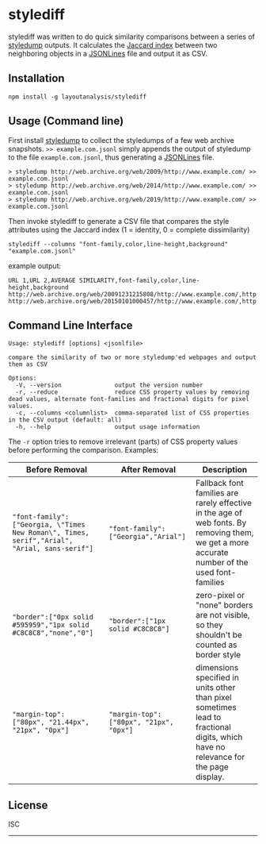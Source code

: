 # stylediff
stylediff was written to do quick similarity comparisons between a series of [styledump](https://github.com/layoutanalysis/styledump) outputs.
It calculates the [Jaccard index](https://en.wikipedia.org/wiki/Jaccard_index) between two neighboring objects in a [JSONLines](http://jsonlines.org/) file and output it as CSV. 



## Installation

```
npm install -g layoutanalysis/stylediff
```

## Usage (Command line)

First install [styledump](https://github.com/layoutanalysis/styledump) to collect the styledumps of a few web archive snapshots. `>> example.com.jsonl` simply appends the output of styledump to the file `example.com.jsonl`, thus generating a [JSONLines](http://jsonlines.org/) file.

```
> styledump http://web.archive.org/web/2009/http://www.example.com/ >> example.com.jsonl
> styledump http://web.archive.org/web/2014/http://www.example.com/ >> example.com.jsonl
> styledump http://web.archive.org/web/2019/http://www.example.com/ >> example.com.jsonl
```
Then invoke stylediff to generate a CSV file that compares the style attributes using the Jaccard index (1 = identity, 0 = complete dissimilarity)

```
stylediff --columns "font-family,color,line-height,background" "example.com.jsonl"
```

example output: 
```
URL 1,URL 2,AVERAGE SIMILARITY,font-family,color,line-height,background
http://web.archive.org/web/20091231215808/http://www.example.com/,http://web.archive.org/web/20150101000457/http://www.example.com/,0.5833333333333333,0,0.3333333333333333,1,1
http://web.archive.org/web/20150101000457/http://www.example.com/,http://web.archive.org/web/20190901174525/https://example.com/,1,1,1,1,1
```
## Command Line Interface
```
Usage: stylediff [options] <jsonlfile>

compare the similarity of two or more styledump'ed webpages and output them as CSV

Options:
  -V, --version               output the version number
  -r, --reduce                reduce CSS property values by removing dead values, alternate font-families and fractional digits for pixel values.
  -c, --columns <columnlist>  comma-separated list of CSS properties in the CSV output (default: all)
  -h, --help                  output usage information
```

The `-r` option tries to remove irrelevant (parts) of CSS property values before performing the comparison. Examples:

| Before Removal | After Removal | Description |
| --- | --- |---|
| `"font-family":["Georgia, \"Times New Roman\", Times, serif","Arial", "Arial, sans-serif"]` | `"font-family":["Georgia","Arial"]` | Fallback font families are rarely effective in the age of web fonts. By removing them, we get a more accurate number of the used font-families  |
| `"border":["0px solid #595959","1px solid #C8C8C8","none","0"]` |  `"border":["1px solid #C8C8C8"]` | zero-pixel or "none" borders are not visible, so they shouldn't be counted as border style |
| `"margin-top": ["80px", "21.44px", "21px", "0px"]` |`"margin-top": ["80px", "21px", "0px"]` | dimensions specified in units other than pixel sometimes lead to fractional digits, which have no relevance for the page display. |

## License

ISC

---

